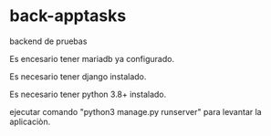 # back-apptasks
backend de pruebas 

Es encesario tener mariadb ya configurado.

Es necesario tener django instalado.

Es necesario tener python 3.8+ instalado.

ejecutar comando "python3 manage.py runserver" para levantar la aplicaciòn.

